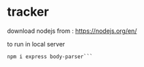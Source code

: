 # tracker

download nodejs from : https://nodejs.org/en/

to run in local server

```npm init
npm i express body-parser```
